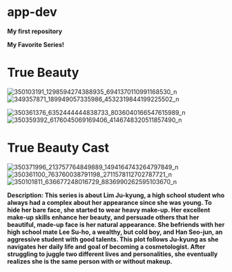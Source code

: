 # app-dev
**My first repository**

**My Favorite Series!**
# True Beauty
![350103191_1298594274388935_6941370110991168530_n](https://github.com/JessaMaeJamero/app-dev/assets/134855664/9305d297-66a5-4efd-b1b1-0cc5e0520d88)
![349357871_189949057335986_4532319844199225502_n](https://github.com/JessaMaeJamero/app-dev/assets/134855664/ef47cb46-44f1-4841-bdb2-f4e23aa7ddb1)

![350361376_6352444444838733_8036040166547615989_n](https://github.com/JessaMaeJamero/app-dev/assets/134855664/3b71e3af-44e8-45ce-a28d-2710aaf8b0f8)
![350359392_6176045069169406_4146748320511857490_n](https://github.com/JessaMaeJamero/app-dev/assets/134855664/ea6a814b-379f-4825-8a1a-987da45efc4a)

# True Beauty Cast 
![350371996_213757764849889_1494164743264797849_n](https://github.com/JessaMaeJamero/app-dev/assets/134855664/25712073-592a-4e6e-bb4d-931c1d1b8cd2)
![350361100_763760038791198_2711578112702787721_n](https://github.com/JessaMaeJamero/app-dev/assets/134855664/e3e4e720-a500-4ebe-82f5-3d5090c98593)
![350101811_636677248016729_8836990262595103670_n](https://github.com/JessaMaeJamero/app-dev/assets/134855664/553c1bd9-d5cc-4794-8432-09c551529361)




**Description: This series is about Lim Ju-kyung, a high school student who always had a complex about her appearance since she was young. To hide her bare face, she started to wear heavy make-up. Her excellent make-up skills enhance her beauty, and persuade others that her beautiful, made-up face is her natural appearance. She befriends with her high school mate Lee Su-ho, a wealthy, but cold boy, and Han Seo-jun, an aggressive student with good talents. This plot follows Ju-kyung as she navigates her daily life and goal of becoming a cosmetologist. After struggling to juggle two different lives and personalities, she eventually realizes she is the same person with or without makeup.**
